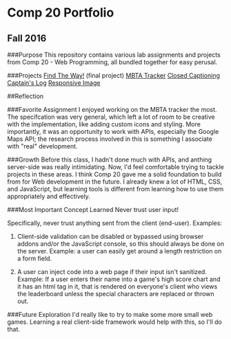 # Comp 20 Portfolio
## Fall 2016

###Purpose
This repository contains various lab assignments and projects from Comp
20 - Web Programming, all bundled together for easy perusal.

###Projects
[Find The Way!](http://find-the-way.herokuapp.com/) (final project)
[MBTA Tracker](https://iguanotron.github.io/comp20-clucasfoley/mbta)
[Closed Captioning](https://iguanotron.github.io/comp20-clucasfoley/movie_annotation)
[Captain's Log](https://iguanotron.github.io/comp20-clucasfoley/captainslog)
[Responsive Image](https://iguanotron.github.io/comp20-clucasfoley/responsive)

##Reflection

###Favorite Assignment
I enjoyed working on the MBTA tracker the most. The specifcation was
very general, which left a lot of room to be creative with the
implementation, like adding custom icons and styling. More importantly,
it was an opportunity to work with APIs, especially the Google Maps API;
the research process involved in this is something I associate with
"real" development.

###Growth
Before this class, I hadn't done much with APIs, and anthing server-side
was really intimidating. Now, I'd feel comfortable trying to tackle
projects in these areas. I think Comp 20 gave me a solid foundation to
build from for Web development in the future. I already knew a lot of HTML,
CSS, and JavaScript, but learning tools is different from learning how to
use them appropriately and effectively.

###Most Important Concept Learned
Never trust user input!

Specifically, never trust anything sent from the client (end-user). Examples:

1. Client-side validation can be disabled or bypassed using browser addons
   and/or the JavaScript console, so this should always be done on the
   server. Example: a user can easily get around a length restriction on a
   form field.
   
2. A user can inject code into a web page if their input isn't sanitized.
   Example: If a user enters their name into a game's high score chart and it
   has an html tag in it, that is rendered on everyone's client who views the
   leaderboard unless the special characters are replaced or thrown out.

###Future Exploration
I'd really like to try to make some more small web games. Learning a real
client-side framework would help with this, so I'll do that.
